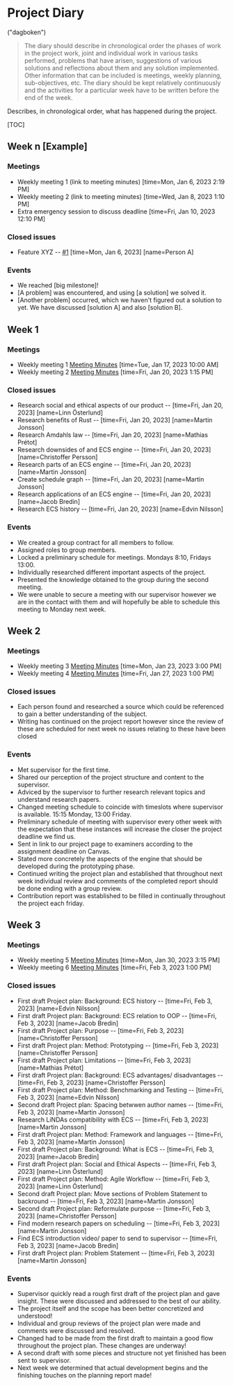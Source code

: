 # Project Diary
("dagboken")

> The diary should describe in chronological order the phases of work in the project work, joint
and individual work in various tasks performed, problems that have arisen, suggestions of
various solutions and reflections about them and any solution implemented. Other
information that can be included is meetings, weekly planning, sub-objectives, etc. The diary
should be kept relatively continuously and the activities for a particular week have to be
written before the end of the week. 

Describes, in chronological order, what has happened during the project.

[TOC]

## Week n [Example]

### Meetings

* Weekly meeting 1 (link to meeting minutes) [time=Mon, Jan 6, 2023 2:19 PM]
* Weekly meeting 2 (link to meeting minutes) [time=Wed, Jan 8, 2023 1:10 PM]
* Extra emergency session to discuss deadline [time=Fri, Jan 10, 2023 12:10 PM]

### Closed issues

* Feature XYZ -- [#1](https://github.com/martinjonsson01/recs/issues/1) [time=Mon, Jan 6, 2023] [name=Person A]

### Events

* We reached [big milestone]!
* [A problem] was encountered, and using [a solution] we solved it.
* [Another problem] occurred, which we haven't figured out a solution to yet. We have discussed [solution A] and also [solution B].


## Week 1

### Meetings

* Weekly meeting 1 [Meeting Minutes](https://hackmd.io/RbkY9oCCTvSVGEmLeSAHXg)  [time=Tue, Jan 17, 2023 10:00 AM]
* Weekly meeting 2 [Meeting Minutes](https://hackmd.io/fVwmiJJxQkeJvbdGA5yN1g) [time=Fri, Jan 20, 2023 1:15 PM]

### Closed issues

* Research social and ethical aspects of our product -- [time=Fri, Jan 20, 2023] [name=Linn Österlund]
* Research benefits of Rust -- [time=Fri, Jan 20, 2023] [name=Martin Jonsson]
* Research Amdahls law -- [time=Fri, Jan 20, 2023] [name=Mathias Prétot]
* Research downsides of and ECS engine -- [time=Fri, Jan 20, 2023] [name=Christoffer Persson]
* Research parts of an ECS engine -- [time=Fri, Jan 20, 2023] [name=Martin Jonsson]
* Create schedule graph -- [time=Fri, Jan 20, 2023] [name=Martin Jonsson]
* Research applications of an ECS engine -- [time=Fri, Jan 20, 2023] [name=Jacob Bredin]
* Research ECS history -- [time=Fri, Jan 20, 2023] [name=Edvin Nilsson]

### Events

* We created a group contract for all members to follow.
* Assigned roles to group members.
* Locked a preliminary schedule for meetings. Mondays 8:10, Fridays 13:00.
* Individually researched different important aspects of the project.
* Presented the knowledge obtained to the group during the second meeting.
* We were unable to secure a meeting with our supervisor however we are in the contact with them and will hopefully be able to schedule this meeting to Monday next week.


## Week 2

### Meetings

* Weekly meeting 3 [Meeting Minutes](https://hackmd.io/UufOAjWTSC6L7o1BPHwW-g)  [time=Mon, Jan 23, 2023 3:00 PM]
* Weekly meeting 4 [Meeting Minutes](https://hackmd.io/aL6JfTwRSQ-vnSHDg3EhyQ) [time=Fri, Jan 27, 2023 1:00 PM]

### Closed issues

* Each person found and researched a source which could be referenced to gain a better understanding of the subject.
* Writing has continued on the project report however since the review of these are scheduled for next week no issues relating to these have been closed

### Events

* Met supervisor for the first time.
* Shared our perception of the project structure and content to the supervisor.
* Adviced by the supervisor to further research relevant topics and understand research papers.
* Changed meeting schedule to coincide with timeslots where supervisor is available. 15:15 Monday, 13:00 Friday.
* Preliminary schedule of meeting with supervisor every other week with the expectation that these instances will increase the closer the project deadline we find us.
* Sent in link to our project page to examiners according to the assignment deadline on Canvas.
* Stated more concretely the aspects of the engine that should be developed during the prototyping phase.
* Continued writing the project plan and established that throughout next week individual review and comments of the completed report should be done ending with a group review.
* Contribution report was established to be filled in continually throughout the project each friday.


## Week 3

### Meetings

* Weekly meeting 5 [Meeting Minutes](https://hackmd.io/wnvLeFpoTA-BXOd1CIHl7g)  [time=Mon, Jan 30, 2023 3:15 PM]
* Weekly meeting 6 [Meeting Minutes](https://hackmd.io/6KIf_avgQP2RHSPjsG0stw) [time=Fri, Feb 3, 2023 1:00 PM]

### Closed issues

* First draft Project plan: Background: ECS history  -- [time=Fri, Feb 3, 2023] [name=Edvin Nilsson]
* First draft Project plan: Background: ECS relation to OOP  -- [time=Fri, Feb 3, 2023] [name=Jacob Bredin]
* First draft Project plan: Purpose  -- [time=Fri, Feb 3, 2023] [name=Christoffer Persson]
* First draft Project plan: Method: Prototyping  -- [time=Fri, Feb 3, 2023] [name=Christoffer Persson]
* First draft Project plan: Limitations  -- [time=Fri, Feb 3, 2023] [name=Mathias Prétot]
* First draft Project plan: Background: ECS advantages/ disadvantages  -- [time=Fri, Feb 3, 2023] [name=Christoffer Persson]
* First draft Project plan: Method: Benchmarking and Testing  -- [time=Fri, Feb 3, 2023] [name=Edvin Nilsson]
* Second draft Project plan: Spacing betwwen author names  -- [time=Fri, Feb 3, 2023] [name=Martin Jonsson]
* Research LiNDAs compatibility with ECS    -- [time=Fri, Feb 3, 2023] [name=Martin Jonsson]
* First draft Project plan: Method: Framework and languages  -- [time=Fri, Feb 3, 2023] [name=Martin Jonsson]
* First draft Project plan: Background: What is ECS  -- [time=Fri, Feb 3, 2023] [name=Jacob Bredin]
* First draft Project plan: Social and Ethical Aspects  -- [time=Fri, Feb 3, 2023] [name=Linn Österlund]
* First draft Project plan: Method: Agile Workflow  -- [time=Fri, Feb 3, 2023] [name=Linn Österlund]
* Second draft Project plan: Move sections of Problem Statement to backround  -- [time=Fri, Feb 3, 2023] [name=Martin Jonsson]
* Second draft Project plan: Reformulate purpose  -- [time=Fri, Feb 3, 2023] [name=Christoffer Persson]
* Find modern research papers on scheduling  -- [time=Fri, Feb 3, 2023] [name=Martin Jonsson]
* Find ECS introduction video/ paper to send to supervisor  -- [time=Fri, Feb 3, 2023] [name=Jacob Bredin]
* First draft Project plan: Problem Statement  -- [time=Fri, Feb 3, 2023] [name=Martin Jonsson]



### Events

* Supervisor quickly read a rough first draft of the project plan and gave insight. These were discussed and addressed to the best of our ability.
* The project itself and the scope has been better concretized and understood!
* Individual and group reviews of the project plan were made and comments were discussed and resolved.
* Changed had to be made from the first draft to maintain a good flow throughout the project plan. These changes are underway!
* A second draft with some pieces and structure not yet finished has been sent to supervisor.
* Next week we determined that actual development begins and the finishing touches on the planning report made!
